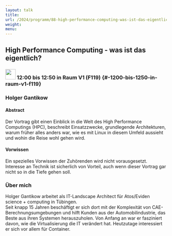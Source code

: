 ```yaml
---
layout: talk
title:
url: /2024/programm/88-high-performance-computing-was-ist-das-eigentlich-/
weight:
menu:
---
```

## High Performance Computing - was ist das eigentlich?

### <img height = "32" src="../../../images/talk.svg"> 12:00 bis 12:50 in Raum V1 (F119) {#-1200-bis-1250-in-raum-v1-f119}

### Holger Gantikow

#### Abstract

Der Vortrag gibt einen Einblick in die Welt des High Performance Computings (HPC), beschreibt Einsatzzwecke, grundlegende Architekturen, warum früher alles anders war, wie es mit Linux in diesem Umfeld aussieht und wohin die Reise wohl gehen wird.

#### Vorwissen

Ein spezielles Vorwissen der Zuhörenden wird nicht vorausgesetzt.  
Interesse an Technik ist sicherlich von Vorteil, auch wenn dieser Vortrag gar nicht so in die Tiefe gehen soll.

### Über mich

Holger Gantikow arbeitet als IT-Landscape Architect für Atos/Eviden science + computing in Tübingen.  
Seit knapp 15 Jahren beschäftigt er sich dort mit der Komplexität von CAE-Berechnungsumgebungen und hilft Kunden aus der Automobilindustrie, das Beste aus ihren Systemen herauszuholen. Von Anfang an war er fasziniert davon, wie die Virtualisierung die IT verändert hat. Heutzutage interessiert er sich vor allem für Container.

